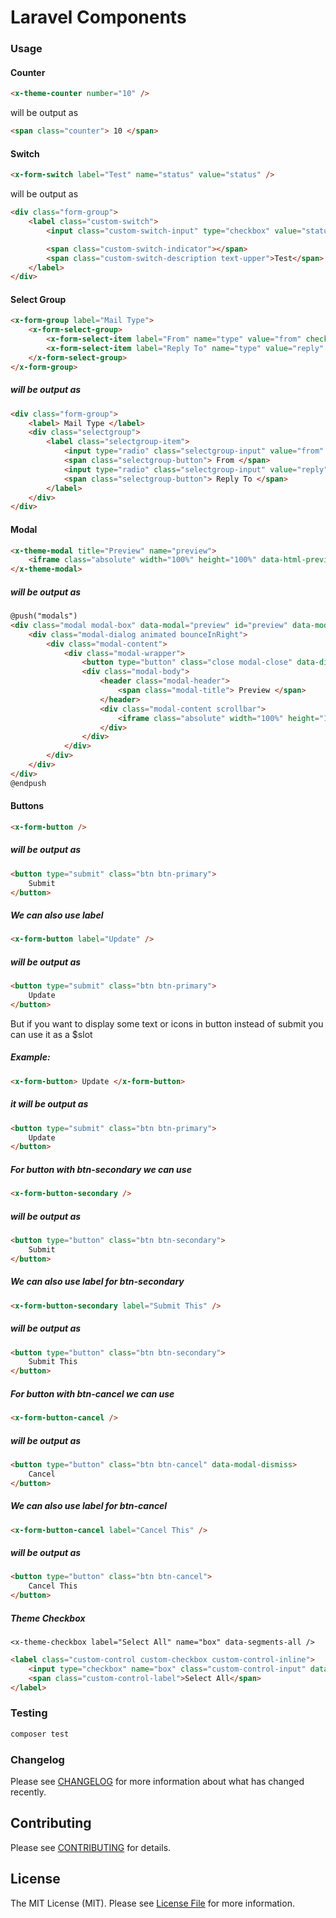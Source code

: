 # Laravel Components

### Usage

#### Counter

```html
<x-theme-counter number="10" />
```

will be output as

```html
<span class="counter"> 10 </span>
```

#### Switch

```html
<x-form-switch label="Test" name="status" value="status" />
```

will be output as

```html
<div class="form-group">
    <label class="custom-switch">
        <input class="custom-switch-input" type="checkbox" value="status" name="status" />

        <span class="custom-switch-indicator"></span>
        <span class="custom-switch-description text-upper">Test</span>
    </label>
</div>
```

#### Select Group

```html
<x-form-group label="Mail Type">
    <x-form-select-group>
        <x-form-select-item label="From" name="type" value="from" checked />
        <x-form-select-item label="Reply To" name="type" value="reply" />
    </x-form-select-group>
</x-form-group>
```

##### will be output as

```html
<div class="form-group">
    <label> Mail Type </label>
    <div class="selectgroup">
        <label class="selectgroup-item">
            <input type="radio" class="selectgroup-input" value="from" name="type" checked />
            <span class="selectgroup-button"> From </span>
            <input type="radio" class="selectgroup-input" value="reply" name="type" />
            <span class="selectgroup-button"> Reply To </span>
        </label>
    </div>
</div>
```

#### Modal

```html
<x-theme-modal title="Preview" name="preview">
    <iframe class="absolute" width="100%" height="100%" data-html-preview-target></iframe>
</x-theme-modal>
```

##### will be output as

```html
@push("modals")
<div class="modal modal-box" data-modal="preview" id="preview" data-modal-backdrop>
    <div class="modal-dialog animated bounceInRight">
        <div class="modal-content">
            <div class="modal-wrapper">
                <button type="button" class="close modal-close" data-dismiss="modal"></button>
                <div class="modal-body">
                    <header class="modal-header">
                        <span class="modal-title"> Preview </span>
                    </header>
                    <div class="modal-content scrollbar">
                        <iframe class="absolute" width="100%" height="100%" data-html-preview-target></iframe>
                    </div>
                </div>
            </div>
        </div>
    </div>
</div>
@endpush
```

#### Buttons

```html
<x-form-button />
```

##### will be output as

```html
<button type="submit" class="btn btn-primary">
    Submit
</button>
```

##### We can also use label

```html
<x-form-button label="Update" />
```

##### will be output as

```html
<button type="submit" class="btn btn-primary">
    Update
</button>
```

But if you want to display some text or icons in button instead of submit you can use it as a \$slot

##### Example:

```html
<x-form-button> Update </x-form-button>
```

##### it will be output as

```html
<button type="submit" class="btn btn-primary">
    Update
</button>
```

##### For button with btn-secondary we can use

```html
<x-form-button-secondary />
```

##### will be output as

```html
<button type="button" class="btn btn-secondary">
    Submit
</button>
```

##### We can also use label for btn-secondary

```html
<x-form-button-secondary label="Submit This" />
```

##### will be output as

```html
<button type="button" class="btn btn-secondary">
    Submit This
</button>
```

##### For button with btn-cancel we can use

```html
<x-form-button-cancel />
```

##### will be output as

```html
<button type="button" class="btn btn-cancel" data-modal-dismiss>
    Cancel
</button>
```

##### We can also use label for btn-cancel

```html
<x-form-button-cancel label="Cancel This" />
```

##### will be output as

```html
<button type="button" class="btn btn-cancel">
    Cancel This
</button>
```

##### Theme Checkbox

```
<x-theme-checkbox label="Select All" name="box" data-segments-all />
```

```html
<label class="custom-control custom-checkbox custom-control-inline">
    <input type="checkbox" name="box" class="custom-control-input" data-segments-all />
    <span class="custom-control-label">Select All</span>
</label>
```

### Testing

```bash
composer test
```

### Changelog

Please see [CHANGELOG](CHANGELOG.md) for more information about what has changed recently.

## Contributing

Please see [CONTRIBUTING](CONTRIBUTING.md) for details.

## License

The MIT License (MIT). Please see [License File](LICENSE.md) for more information.
